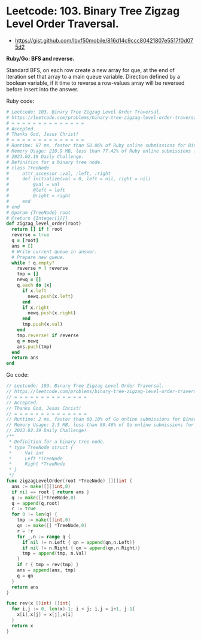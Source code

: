 # Leetcode: 103. Binary Tree Zigzag Level Order Traversal.

- https://gist.github.com/lbvf50mobile/816d14c9ccc80421807e5517f0d075d2

**Ruby/Go: BFS and reverse.**

Standard BFS, on each row create a new array for que, at the end of iteration set that array to a main queue variable. Direction defined by a boolean variable, if it time to reverse a row-values array will be reversed before insert into the answer.

Ruby code:
```Ruby
# Leetcode: 103. Binary Tree Zigzag Level Order Traversal.
# https://leetcode.com/problems/binary-tree-zigzag-level-order-traversal/
# = = = = = = = = = = = = = =
# Accepted.
# Thanks God, Jesus Christ!
# = = = = = = = = = = = = = =
# Runtime: 87 ms, faster than 58.06% of Ruby online submissions for Binary Tree Zigzag Level Order Traversal.
# Memory Usage: 210.9 MB, less than 77.42% of Ruby online submissions for Binary Tree Zigzag Level Order Traversal.
# 2023.02.19 Daily Challenge.
# Definition for a binary tree node.
# class TreeNode
#     attr_accessor :val, :left, :right
#     def initialize(val = 0, left = nil, right = nil)
#         @val = val
#         @left = left
#         @right = right
#     end
# end
# @param {TreeNode} root
# @return {Integer[][]}
def zigzag_level_order(root)
  return [] if ! root
  reverse = true
  q = [root]
  ans = []
  # Write current queue in answer.
  # Prepare new queue.
  while ! q.empty?
    reverse = ! reverse
    tmp = []
    newq = []
    q.each do |x|
      if x.left
        newq.push(x.left)
      end
      if x.right
        newq.push(x.right)
      end
      tmp.push(x.val)
    end
    tmp.reverse! if reverse
    q = newq
    ans.push(tmp)
  end
  return ans
end
```
Go code:
```Go
// Leetcode: 103. Binary Tree Zigzag Level Order Traversal.
// https://leetcode.com/problems/binary-tree-zigzag-level-order-traversal/
// = = = = = = = = = = = = = =
// Accepted.
// Thanks God, Jesus Christ!
// = = = = = = = = = = = = = =
// Runtime: 2 ms, faster than 60.10% of Go online submissions for Binary Tree Zigzag Level Order Traversal.
// Memory Usage: 2.5 MB, less than 88.46% of Go online submissions for Binary Tree Zigzag Level Order Traversal.
// 2023.02.19 Daily Challenge!
/**
 * Definition for a binary tree node.
 * type TreeNode struct {
 *     Val int
 *     Left *TreeNode
 *     Right *TreeNode
 * }
 */
func zigzagLevelOrder(root *TreeNode) [][]int {
  ans := make([][]int,0)
  if nil == root { return ans } 
  q := make([]*TreeNode,0) 
  q = append(q,root)
  r := true
  for 0 != len(q) {
    tmp := make([]int,0)
    qn := make([] *TreeNode,0)
    r = !r
    for _,n := range q {
      if nil != n.Left { qn = append(qn,n.Left)}
      if nil != n.Right { qn = append(qn,n.Right)}
      tmp = append(tmp, n.Val)
    }
    if r { tmp = rev(tmp) }
    ans = append(ans, tmp)
    q = qn
  }
  return ans
}

func rev(x []int) []int{
  for i,j := 0, len(x)-1; i < j; i,j = i+1, j-1{
    x[i],x[j] = x[j],x[i]
  }
  return x
}
```
